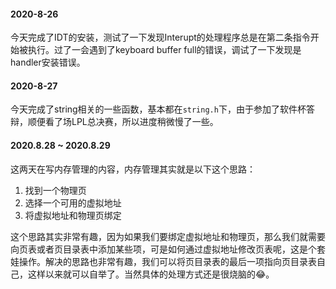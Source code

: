 #### 2020-8-26
  今天完成了IDT的安装，测试了一下发现Interupt的处理程序总是在第二条指令开始被执行。过了一会遇到了keyboard buffer full的错误，调试了一下发现是handler安装错误。

#### 2020-8-27
  今天完成了string相关的一些函数，基本都在`string.h`下，由于参加了软件杯答辩，顺便看了场LPL总决赛，所以进度稍微慢了一些。

#### 2020.8.28 ~ 2020.8.29
  这两天在写内存管理的内容，内存管理其实就是以下这个思路：
  1. 找到一个物理页
  2. 选择一个可用的虚拟地址
  3. 将虚拟地址和物理页绑定
  
  这个思路其实非常有趣，因为如果我们要绑定虚拟地址和物理页，那么我们就需要向页表或者页目录表中添加某些项，可是如何通过虚拟地址修改页表呢，这是个套娃操作。解决的思路也非常有趣，我们可以将页目录表的最后一项指向页目录表自己，这样以来就可以自举了。当然具体的处理方式还是很烧脑的😂。